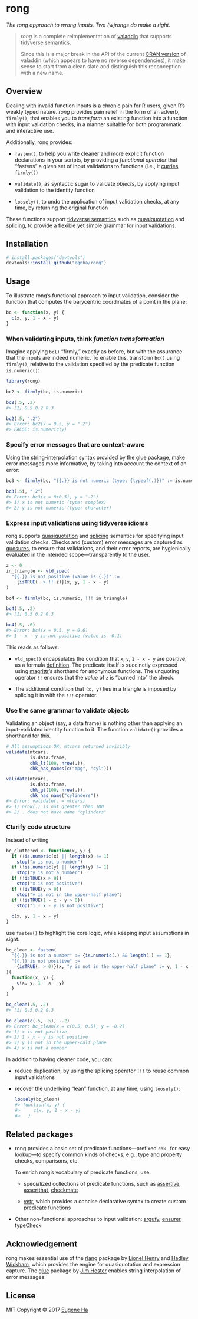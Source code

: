 
<!-- README.md is generated from README.Rmd. Please edit that file -->
rong
====

*The rong approach to wrong inputs. Two (w)rongs do make a right.*

> *rong* is a complete reimplementation of [valaddin](https://github.com/egnha/valaddin) that supports tidyverse semantics.
>
> Since this is a major break in the API of the current [CRAN version](https://cran.r-project.org/package=valaddin) of valaddin (which appears to have no reverse dependencies), it make sense to start from a clean slate and distinguish this reconception with a new name.

Overview
--------

Dealing with invalid function inputs is a chronic pain for R users, given R’s weakly typed nature. *rong* provides pain relief in the form of an adverb, `firmly()`, that enables you to *transform* an existing function into a function with input validation checks, in a manner suitable for both programmatic and interactive use.

Additionally, rong provides:

-   `fasten()`, to help you write cleaner and more explicit function declarations in your scripts, by providing a *functional operator* that “fastens” a given set of input validations to functions (i.e., it [curries](https://en.wikipedia.org/wiki/Currying) `firmly()`)

-   `validate()`, as syntactic sugar to validate *objects*, by applying input validation to the identity function

-   `loosely()`, to undo the application of input validation checks, at any time, by returning the original function

These functions support [tidyverse semantics](https://rpubs.com/hadley/dplyr-programming) such as [quasiquotation](http://rlang.tidyverse.org/reference/quasiquotation.html) and [splicing](http://rlang.tidyverse.org/reference/quasiquotation.html), to provide a flexible yet simple grammar for input validations.

Installation
------------

``` r
# install.packages("devtools")
devtools::install_github("egnha/rong")
```

Usage
-----

To illustrate rong’s functional approach to input validation, consider the function that computes the barycentric coordinates of a point in the plane:

``` r
bc <- function(x, y) {
  c(x, y, 1 - x - y)
}
```

### When validating inputs, think *function transformation*

Imagine applying `bc()` “firmly,” exactly as before, but with the assurance that the inputs are indeed numeric. To enable this, transform `bc()` using `firmly()`, relative to the validation specified by the predicate function `is.numeric()`:

``` r
library(rong)

bc2 <- firmly(bc, is.numeric)

bc2(.5, .2)
#> [1] 0.5 0.2 0.3

bc2(.5, ".2")
#> Error: bc2(x = 0.5, y = ".2")
#> FALSE: is.numeric(y)
```

### Specify error messages that are context-aware

Using the string-interpolation syntax provided by the [glue](https://github.com/tidyverse/glue) package, make error messages more informative, by taking into account the context of an error:

``` r
bc3 <- firmly(bc, "{{.}} is not numeric (type: {typeof(.)})" := is.numeric)

bc3(.5i, ".2")
#> Error: bc3(x = 0+0.5i, y = ".2")
#> 1) x is not numeric (type: complex)
#> 2) y is not numeric (type: character)
```

### Express input validations using tidyverse idioms

rong supports [quasiquotation](http://rlang.tidyverse.org/reference/quasiquotation.html) and [splicing](http://rlang.tidyverse.org/reference/quasiquotation.html) semantics for specifying input validation checks. Checks and (custom) error messages are captured as [quosures](http://rlang.tidyverse.org/reference/quosure.html), to ensure that validations, and their error reports, are hygienically evaluated in the intended scope—transparently to the user.

``` r
z <- 0
in_triangle <- vld_spec(
  "{{.}} is not positive (value is {.})" :=
    {isTRUE(. > !! z)}(x, y, 1 - x - y)
)

bc4 <- firmly(bc, is.numeric, !!! in_triangle)

bc4(.5, .2)
#> [1] 0.5 0.2 0.3

bc4(.5, .6)
#> Error: bc4(x = 0.5, y = 0.6)
#> 1 - x - y is not positive (value is -0.1)
```

This reads as follows:

-   `vld_spec()` encapsulates the condition that `x`, `y`, `1 - x - y` are positive, as a formula [definition](http://rlang.tidyverse.org/reference/quosures.html#details). The predicate itself is succinctly expressed using [magrittr](https://github.com/tidyverse/magrittr)’s shorthand for anonymous functions. The unquoting operator `!!` ensures that the *value* of `z` is “burned into” the check.

-   The additional condition that `(x, y)` lies in a triangle is imposed by splicing it in with the `!!!` operator.

### Use the same grammar to validate objects

Validating an object (say, a data frame) is nothing other than applying an input-validated identity function to it. The function `validate()` provides a shorthand for this.

``` r
# All assumptions OK, mtcars returned invisibly
validate(mtcars,
         is.data.frame,
         chk_lt(100, nrow(.)),
         chk_has_names(c("mpg", "cyl")))

validate(mtcars,
         is.data.frame,
         chk_gt(100, nrow(.)),
         chk_has_name("cylinders"))
#> Error: validate(. = mtcars)
#> 1) nrow(.) is not greater than 100
#> 2) . does not have name "cylinders"
```

### Clarify code structure

Instead of writing

``` r
bc_cluttered <- function(x, y) {
  if (!is.numeric(x) || length(x) != 1)
    stop("x is not a number")
  if (!is.numeric(y) || length(y) != 1)    
    stop("y is not a number")
  if (!isTRUE(x > 0))
    stop("x is not positive")
  if (!isTRUE(y > 0))
    stop("y is not in the upper-half plane")
  if (!isTRUE(1 - x - y > 0))
    stop("1 - x - y is not positive")

  c(x, y, 1 - x - y)
}
```

use `fasten()` to highlight the core logic, while keeping input assumptions in sight:

``` r
bc_clean <- fasten(
  "{{.}} is not a number" := {is.numeric(.) && length(.) == 1},
  "{{.}} is not positive" :=
    {isTRUE(. > 0)}(x, "y is not in the upper-half plane" := y, 1 - x - y)
)(
  function(x, y) {
    c(x, y, 1 - x - y)
  }
)

bc_clean(.5, .2)
#> [1] 0.5 0.2 0.3

bc_clean(c(.5, .5), -.2)
#> Error: bc_clean(x = c(0.5, 0.5), y = -0.2)
#> 1) x is not positive
#> 2) 1 - x - y is not positive
#> 3) y is not in the upper-half plane
#> 4) x is not a number
```

In addition to having cleaner code, you can:

-   reduce duplication, by using the splicing operator `!!!` to reuse common input validations

-   recover the underlying “lean” function, at any time, using `loosely()`:

    ``` r
    loosely(bc_clean)
    #> function(x, y) {
    #>     c(x, y, 1 - x - y)
    #>   }
    ```

Related packages
----------------

-   rong provides a basic set of predicate functions—prefixed `chk_` for easy lookup—to specify common kinds of checks, e.g., type and property checks, comparisons, etc.

    To enrich rong’s vocabulary of predicate functions, use:

    -   specialized collections of predicate functions, such as [assertive](https://bitbucket.org/richierocks/assertive), [assertthat](https://github.com/hadley/assertthat), [checkmate](https://github.com/mllg/checkmate)

    -   [vetr](https://github.com/brodieG/vetr), which provides a concise declarative syntax to create custom predicate functions

-   Other non-functional approaches to input validation: [argufy](https://github.com/gaborcsardi/argufy), [ensurer](https://github.com/smbache/ensurer), [typeCheck](https://github.com/jimhester/typeCheck)

Acknowledgement
---------------

rong makes essential use of the [rlang](https://github.com/tidyverse/rlang) package by [Lionel Henry](https://github.com/lionel-) and [Hadley Wickham](https://github.com/hadley), which provides the engine for quasiquotation and expression capture. The [glue](https://github.com/tidyverse/glue) package by [Jim Hester](https://github.com/jimhester) enables string interpolation of error messages.

License
-------

MIT Copyright © 2017 [Eugene Ha](https://github.com/egnha)
